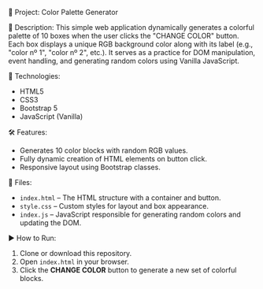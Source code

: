 📌 Project: Color Palette Generator

🎯 Description:
This simple web application dynamically generates a colorful palette of 10 boxes when the user clicks the "CHANGE COLOR" button. Each box displays a unique RGB background color along with its label (e.g., "color nº 1", "color nº 2", etc.). It serves as a practice for DOM manipulation, event handling, and generating random colors using Vanilla JavaScript.

🚀 Technologies:
- HTML5
- CSS3
- Bootstrap 5
- JavaScript (Vanilla)

🛠️ Features:
- Generates 10 color blocks with random RGB values.
- Fully dynamic creation of HTML elements on button click.
- Responsive layout using Bootstrap classes.

📁 Files:
- `index.html` – The HTML structure with a container and button.
- `style.css` – Custom styles for layout and box appearance.
- `index.js` – JavaScript responsible for generating random colors and updating the DOM.

▶️ How to Run:
1. Clone or download this repository.
2. Open `index.html` in your browser.
3. Click the **CHANGE COLOR** button to generate a new set of colorful blocks.
